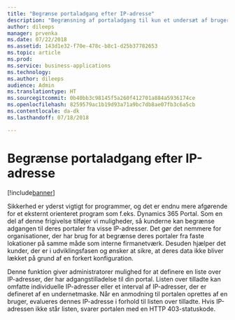 ```yaml
---
title: "Begrænse portaladgang efter IP-adresse"
description: "Begrænsning af portaladgang til kun et undersæt af brugere ved at definere tilladte IP-intervaller"
author: dileeps
manager: prvenka
ms.date: 07/22/2018
ms.assetid: 143d1e32-f70e-478c-b8c1-d25b37782653
ms.topic: article
ms.prod: 
ms.service: business-applications
ms.technology: 
ms.author: dileeps
audience: Admin
ms.translationtype: HT
ms.sourcegitcommit: 0b40bb3c98145f5a260f412701a884a5936174ce
ms.openlocfilehash: 8259579ac1b19d93a71a9bc7db8ae07fb3c6a5cb
ms.contentlocale: da-dk
ms.lasthandoff: 07/18/2018

---
```

# <a name="restrict-portal-access-by-ip-address"></a>Begrænse portaladgang efter IP-adresse

[!include[banner](../../../includes/banner.md)]


Sikkerhed er yderst vigtigt for programmer, og det er endnu mere afgørende for et eksternt orienteret program som f.eks. Dynamics 365 Portal. Som en del af denne frigivelse tilføjer vi muligheder, så kunderne kan begrænse adgangen til deres portaler fra visse IP-adresser. Det gør det nemmere for organisationer, der har brug for at begrænse deres portaler fra faste lokationer på samme måde som interne firmanetværk. Desuden hjælper det kunder, der er i udviklingsfasen og ønsker at sikre, at deres data ikke bliver lækket på grund af en forkert konfiguration.

Denne funktion giver administratorer mulighed for at definere en liste over IP-adresser, der har adgangstilladelse til din portal. Listen over tilladte kan omfatte individuelle IP-adresser eller et interval af IP-adresser, der er defineret af en undernetmaske. Når en anmodning til portalen oprettes af en bruger, evalueres dennes IP-adresse i forhold til listen over tilladte. Hvis IP-adressen ikke står listen, svarer portalen med en HTTP 403-statuskode.

<!--
### Who uses this feature
This feature is intended for administrators who are managing portals.
## Status
### Development status
Generally available
#### Target timeframe
October 2018
### Availability 
Cloud
### Regional availability
Global
-->

